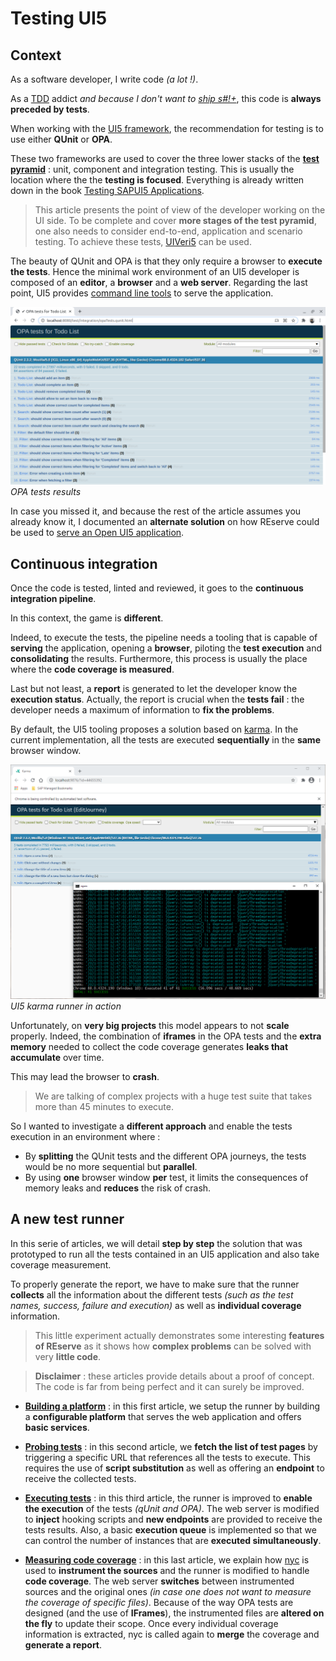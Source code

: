 # Testing UI5

## Context

As a software developer, I write code *(a lot !)*.

As a [TDD](https://en.wikipedia.org/wiki/Test-driven_development) addict *and because I don't want to [ship s#!+](https://www.artima.com/weblogs/viewpost.jsp?thread=7588)*, this code is **always preceded by tests**.

When working with the [UI5 framework](https://openui5.org/), the recommendation for testing is to use either **QUnit** or **OPA**.

These two frameworks are used to cover the three lower stacks of the [**test pyramid**](https://martinfowler.com/articles/practical-test-pyramid.html) : unit, component and integration testing. This is usually the location where the the **testing is focused**. Everything is already written down in the book [Testing SAPUI5 Applications](https://www.sap-press.com/testing-sapui5-applications_5056/).

> This article presents the point of view of the developer working on the UI side. To be complete and cover **more stages of the test pyramid**, one also needs to consider end-to-end, application and scenario testing. To achieve these tests, [UIVeri5](https://github.com/SAP/ui5-uiveri5) can be used.

The beauty of QUnit and OPA is that they only require a browser to **execute the tests**. Hence the minimal work environment of an UI5 developer is composed of an **editor**, a **browser** and a **web server**. Regarding the last point, UI5 provides [command line tools](https://sap.github.io/ui5-tooling/pages/CLI/) to serve the application.

![OPA tests](OPA%20tests.png)
*OPA tests results*

In case you missed it, and because the rest of the article assumes you already know it, I documented an **alternate solution** on how REserve could be used to [serve an Open UI5 application](../openui5.md).

## Continuous integration

Once the code is tested, linted and reviewed, it goes to the **continuous integration pipeline**.

In this context, the game is **different**.

Indeed, to execute the tests, the pipeline needs a tooling that is capable of **serving** the application, opening a **browser**, piloting the **test execution** and **consolidating** the results. Furthermore, this process is usually the place where the **code coverage is measured**.

Last but not least, a **report** is generated to let the developer know the **execution status**. Actually, the report is crucial when the **tests fail** : the developer needs a maximum of information to **fix the problems**.

By default, the UI5 tooling proposes a solution based on [karma](https://karma-runner.github.io/latest/index.html). In the current implementation, all the tests are executed **sequentially** in the **same** browser window.

![UI5 karma runner](UI5%20karma%20runner.png)
*UI5 karma runner in action*

Unfortunately, on **very big projects** this model appears to not **scale** properly. Indeed, the combination of **iframes** in the OPA tests and the **extra memory** needed to collect the code coverage generates **leaks that accumulate** over time.

This may lead the browser to **crash**.

> We are talking of complex projects with a huge test suite that takes more than 45 minutes to execute.

So I wanted to investigate a **different approach** and enable the tests execution in an environment where :
- By **splitting** the QUnit tests and the different OPA journeys, the tests would be no more sequential but **parallel**. 
- By using **one** browser window **per** test, it limits the consequences of memory leaks and **reduces** the risk of crash.

## A new test runner

In this serie of articles, we will detail **step by step** the solution that was prototyped to run all the tests contained in an UI5 application and also take coverage measurement.

To properly generate the report, we have to make sure that the runner **collects** all the information about the different tests *(such as the test names, success, failure and execution)* as well as **individual coverage** information.

> This little experiment actually demonstrates some interesting **features of REserve** as it shows how **complex problems** can be solved with very **little code**.

> **Disclaimer** : these articles provide details about a proof of concept. The code is far from being perfect and it can surely be improved.

* [**Building a platform**](Building%20a%20platform.md) : in this first article, we setup the runner by building a **configurable platform** that serves the web application and offers **basic services**.

* [**Probing tests**](Probing%20tests.md) : in this second article, we **fetch the list of test pages** by triggering a specific URL that references all the tests to execute. This requires the use of **script substitution** as well as offering an **endpoint** to receive the collected tests.

* [**Executing tests**](Executing%20tests.md) : in this third article, the runner is improved to **enable the execution** of the tests *(qUnit and OPA)*. The web server is modified to **inject** hooking scripts and **new endpoints** are provided to receive the tests results. Also, a basic **execution queue** is implemented so that we can control the number of instances that are **executed simultaneously**.

* [**Measuring code coverage**](Measuring%20code%20coverage.md) : in this last article, we explain how [nyc](https://www.npmjs.com/package/nyc) is used to **instrument the sources** and the runner is modified to handle **code coverage**. The web server **switches** between instrumented sources and the original ones *(in case one does not want to measure the coverage of specific files)*. Because of the way OPA tests are designed (and the use of **IFrames**), the instrumented files are **altered on the fly** to update their scope. Once every individual coverage information is extracted, nyc is called again to **merge** the coverage and **generate a report**.
